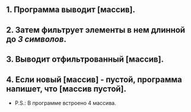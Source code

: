 ## 1. Программа выводит [массив].

## 2. Затем **фильтрует** элементы в нем длинной до _**3 символов**_.

## 3. Выводит отфильтрованный [массив].

## 4. Если новый [массив] - пустой, программа напишет, что [массив пустой].

- P.S.: В программе встроено 4 массива.
